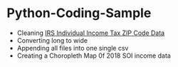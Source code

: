 # Python-Coding-Sample

* Cleaning [IRS Individual Income Tax ZIP Code Data](https://www.irs.gov/statistics/soi-tax-stats-individual-income-tax-statistics-zip-code-data-soi)
* Converting long to wide
* Appending all files into one single csv
* Creating a Choropleth Map 0f 2018 SOI income data
